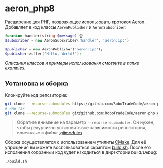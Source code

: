# aeron_php8

Расширение для PHP, позволяющее использовать протокол [Aeron](https://github.com/real-logic/aeron). Добавляет в код
классы `AeronPublisher` и `AeronSubscriber`:

```php
function handler(string $message) {}
$subscriber = new AeronSubscriber('handler', 'aeron:ipc');

$publisher = new AeronPublisher('aeron:ipc');
$publisher->offer('Hello, World!');
```

*Описания классов и примеры использования смотрите в папке [examples](examples).*

## Установка и сборка

Клонируйте код репозитория:

```bash
git clone --recurse-submodules https://github.com/RoboTradeCode/aeron-php.git
# или так 
git clone --recurse-submodules git@github.com:RoboTradeCode/aeron-php.git
```

> Обратите внимание на параметр `--recurse-submodules`. Он нужен, чтобы рекурсивно установить все зависимости
> репозитория, описанные в файле [.gitmodules](.gitmodules)

Сборка осуществляется с использованием утилиты [CMake](https://ru.wikipedia.org/wiki/CMake). Для её упрощения вы можете
воспользоваться скриптом [build.sh](build.sh). После его исполнения собранный код будет находиться в директории
build/Debug:

```shell
./build.sh
```
